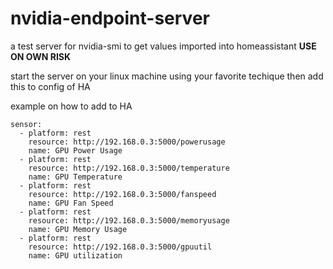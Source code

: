 # nvidia-endpoint-server
a test server for nvidia-smi to get values imported into homeassistant **USE ON OWN RISK**

start the server on your linux machine using your favorite techique then add this to config of HA

example on how to add to HA

```
sensor:
  - platform: rest
    resource: http://192.168.0.3:5000/powerusage
    name: GPU Power Usage
  - platform: rest
    resource: http://192.168.0.3:5000/temperature
    name: GPU Temperature
  - platform: rest
    resource: http://192.168.0.3:5000/fanspeed
    name: GPU Fan Speed
  - platform: rest
    resource: http://192.168.0.3:5000/memoryusage
    name: GPU Memory Usage
  - platform: rest
    resource: http://192.168.0.3:5000/gpuutil
    name: GPU utilization
